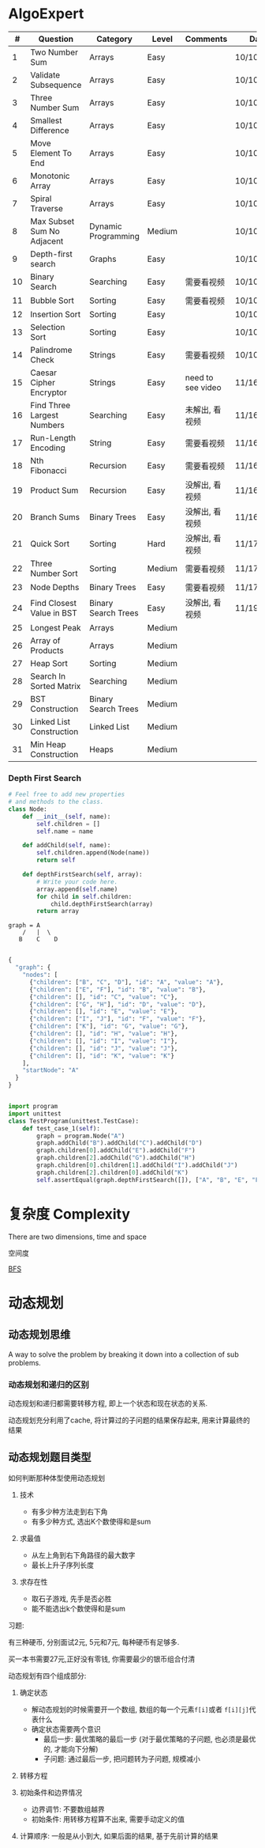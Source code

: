 # AlgoExpert

| #    | Question                   | Category            | Level  | Comments          | Date       |
| ---- | -------------------------- | ------------------- | ------ | ----------------- | ---------- |
| 1    | Two Number Sum             | Arrays              | Easy   |                   | 10/10/2020 |
| 2    | Validate Subsequence       | Arrays              | Easy   |                   | 10/10/2020 |
| 3    | Three Number Sum           | Arrays              | Easy   |                   | 10/10/2020 |
| 4    | Smallest Difference        | Arrays              | Easy   |                   | 10/10/2020 |
| 5    | Move Element To End        | Arrays              | Easy   |                   | 10/10/2020 |
| 6    | Monotonic Array            | Arrays              | Easy   |                   | 10/10/2020 |
| 7    | Spiral Traverse            | Arrays              | Easy   |                   | 10/10/2020 |
| 8    | Max Subset Sum No Adjacent | Dynamic Programming | Medium |                   | 10/10/2020 |
| 9    | Depth-first search         | Graphs              | Easy   |                   | 10/10/2020 |
| 10   | Binary Search              | Searching           | Easy   | 需要看视频        | 10/10/2020 |
| 11   | Bubble Sort                | Sorting             | Easy   | 需要看视频        | 10/10/2020 |
| 12   | Insertion Sort             | Sorting             | Easy   |                   | 10/10/2020 |
| 13   | Selection Sort             | Sorting             | Easy   |                   | 10/10/2020 |
| 14   | Palindrome Check           | Strings             | Easy   | 需要看视频        | 10/10/2020 |
| 15   | Caesar Cipher Encryptor    | Strings             | Easy   | need to see video | 11/16/2020 |
| 16   | Find Three Largest Numbers | Searching           | Easy   | 未解出, 看视频    | 11/16/2020 |
| 17   | Run-Length Encoding        | String              | Easy   | 需要看视频        | 11/16/2020 |
| 18   | Nth Fibonacci              | Recursion           | Easy   | 需要看视频        | 11/16/2020 |
| 19   | Product Sum                | Recursion           | Easy   | 没解出, 看视频    | 11/16/2020 |
| 20   | Branch Sums                | Binary Trees        | Easy   | 没解出, 看视频    | 11/16/2020 |
| 21   | Quick Sort                 | Sorting             | Hard   | 没解出, 看视频    | 11/17/2020 |
| 22   | Three Number Sort          | Sorting             | Medium | 需要看视频        | 11/17/2020 |
| 23   | Node Depths                | Binary Trees        | Easy   | 需要看视频        | 11/17/2020 |
| 24   | Find Closest Value in BST  | Binary Search Trees | Easy   | 没解出, 看视频    | 11/19/2020 |
| 25   | Longest Peak               | Arrays              | Medium |                   |            |
| 26   | Array of Products          | Arrays              | Medium |                   |            |
| 27   | Heap Sort                  | Sorting             | Medium |                   |            |
| 28   | Search In Sorted Matrix    | Searching           | Medium |                   |            |
| 29   | BST Construction           | Binary Search Trees | Medium |                   |            |
| 30   | Linked List Construction   | Linked List         | Medium |                   |            |
| 31   | Min Heap Construction      | Heaps               | Medium |                   |            |



### Depth First Search

```python
# Feel free to add new properties
# and methods to the class.
class Node:
    def __init__(self, name):
        self.children = []
        self.name = name

    def addChild(self, name):
        self.children.append(Node(name))
        return self

    def depthFirstSearch(self, array):
        # Write your code here.
        array.append(self.name)
		for child in self.children:
			child.depthFirstSearch(array)
		return array
```

```
graph = A
	/   |  \
   B    C    D
   
```



```python
{
  "graph": {
    "nodes": [
      {"children": ["B", "C", "D"], "id": "A", "value": "A"},
      {"children": ["E", "F"], "id": "B", "value": "B"},
      {"children": [], "id": "C", "value": "C"},
      {"children": ["G", "H"], "id": "D", "value": "D"},
      {"children": [], "id": "E", "value": "E"},
      {"children": ["I", "J"], "id": "F", "value": "F"},
      {"children": ["K"], "id": "G", "value": "G"},
      {"children": [], "id": "H", "value": "H"},
      {"children": [], "id": "I", "value": "I"},
      {"children": [], "id": "J", "value": "J"},
      {"children": [], "id": "K", "value": "K"}
    ],
    "startNode": "A"
  }
}
```



```python

import program
import unittest
class TestProgram(unittest.TestCase):
    def test_case_1(self):
        graph = program.Node("A")
        graph.addChild("B").addChild("C").addChild("D")
        graph.children[0].addChild("E").addChild("F")
        graph.children[2].addChild("G").addChild("H")
        graph.children[0].children[1].addChild("I").addChild("J")
        graph.children[2].children[0].addChild("K")
        self.assertEqual(graph.depthFirstSearch([]), ["A", "B", "E", "F", "I", "J", "C", "D", "G", "K", "H"])

```



# 复杂度 Complexity

There are two dimensions, time and space

空间度





[BFS](https://www.youtube.com/watch?v=E_V71Ejz3f4&t=315s)



# 动态规划

## 动态规划思维

A way to solve the problem by breaking it down into a collection of sub problems. 

### 动态规划和递归的区别

动态规划和递归都需要转移方程, 即上一个状态和现在状态的关系. 

动态规划充分利用了cache, 将计算过的子问题的结果保存起来, 用来计算最终的结果

## 动态规划题目类型

如何判断那种体型使用动态规划

1. 技术
   * 有多少种方法走到右下角
   * 有多少种方式, 选出K个数使得和是sum
2. 求最值
   * 从左上角到右下角路径的最大数字
   * 最长上升子序列长度

3. 求存在性
   * 取石子游戏, 先手是否必胜
   * 能不能选出k个数使得和是sum

   

习题:

有三种硬币, 分别面试2元, 5元和7元, 每种硬币有足够多. 

买一本书需要27元,正好没有零钱, 你需要最少的银币组合付清

动态规划有四个组成部分: 

1. 确定状态
   * 解动态规划的时候需要开一个数组, 数组的每一个元素`f[i]`或者 `f[i][j]`代表什么
   * 确定状态需要两个意识
     * 最后一步: 最优策略的最后一步  (对于最优策略的子问题, 也必须是最优的, 才能向下分解)
     * 子问题: 通过最后一步, 把问题转为子问题, 规模减小
2. 转移方程
3. 初始条件和边界情况
   * 边界调节: 不要数组越界
   * 初始条件: 用转移方程算不出来, 需要手动定义的值

4. 计算顺序: 一般是从小到大, 如果后面的结果, 基于先前计算的结果